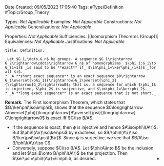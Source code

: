 <div class="topSpace"></div>

Date Created: 09/05/2023 17:05:40
Tags: #Type/Definition #Topic/Group_Theory

Types: _Not Applicable_
Examples: _Not Applicable_
Constructions: _Not Applicable_
Generalizations: _Not Applicable_

Properties: _Not Applicable_
Sufficiencies: [[Isomorphism Theorems (Group)]]
Equivalences: _Not Applicable_
Justifications: _Not Applicable_

``` ad-Definition
title: Definition.

_Let $G_1,\dots,G_n$ be groups. A sequence $G_1\rightarrow G_2\rightarrow\cdots\rightarrow G_n$ of homomorphisms_ $\phi_i:G_i\to G_{i+1}$ _is said to be **exact** if_ $\im\phi_i=\ker\phi_{i+1}$ _for all $i$._
* _A **short exact sequence** is an exact sequence $0\rightarrow G_1\overset{\phi_1}{\rightarrow}G_2\overset{\phi_2}{\rightarrow}G_2\rightarrow0$; that is, a sequence for which $\phi_1$ is injective, $\phi_2$ is surjective, and $\im\phi_1=\ker\phi_2$._
* _A **long exact sequence** is an exact sequence that is not short._

```

**Remark.** The First Isomorphism Theorem, which states that $G/\ker\phi\iso\im\phi$, shows that the sequence $0\longrightarrow A\overset{\phi}{\longrightarrow}B\overset{\psi}{\longrightarrow} C\longrightarrow0$ is exact iff $C\iso B/A$.
* If the sequence is exact, then $\phi$ is injective and hence $A\iso\phi\l(A\r)$. But $\phi\l(A\r)\iso\ker\psi$ by exactness, so $B/\phi\l(A\r)\iso B/\ker\psi\iso\psi\l(B\r)$. Since $\psi$ is surjective, we see that $B/A\iso B/\phi\l(A\r)\iso C$.
* Conversely, suppose $C\iso B/A$. Let $\phi:A\into B$ be the inclusion and let $\psi:B\onto B/\phi\l(A\r)$ be the projection. Then $\ker\psi=\phi\l(A\r)=\im\phi$, as desired.<span style="float:right;">$\blacklozenge$</span>
